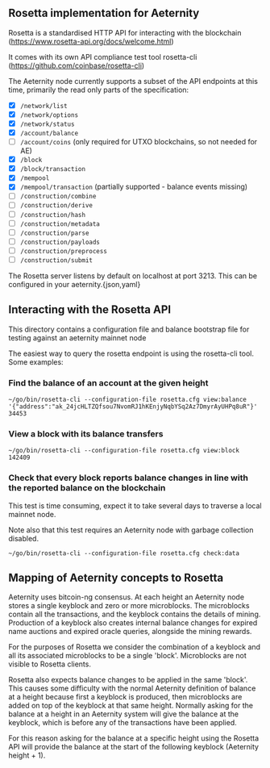 ## Rosetta implementation for Aeternity

Rosetta is a standardised HTTP API for interacting with the blockchain (https://www.rosetta-api.org/docs/welcome.html)

It comes with its own API compliance test tool rosetta-cli (https://github.com/coinbase/rosetta-cli)

The Aeternity node currently supports a subset of the API endpoints at this time, primarily the read only parts of the specification:

- [x] `/network/list`
- [x] `/network/options`
- [x] `/network/status`
- [x] `/account/balance`
- [ ] `/account/coins` (only required for UTXO blockchains, so not needed for AE)
- [x] `/block`
- [x] `/block/transaction`
- [x] `/mempool`
- [x] `/mempool/transaction` (partially supported - balance events missing)
- [ ] `/construction/combine`
- [ ] `/construction/derive`
- [ ] `/construction/hash`
- [ ] `/construction/metadata`
- [ ] `/construction/parse`
- [ ] `/construction/payloads`
- [ ] `/construction/preprocess`
- [ ] `/construction/submit`

The Rosetta server listens by default on localhost at port 3213. This can be configured in your aeternity.{json,yaml}

## Interacting with the Rosetta API

This directory contains a configuration file and balance bootstrap file for testing against an aeternity mainnet node

The easiest way to query the rosetta endpoint is using the rosetta-cli tool. Some examples:

### Find the balance of an account at the given height

``~/go/bin/rosetta-cli --configuration-file rosetta.cfg view:balance '{"address":"ak_24jcHLTZQfsou7NvomRJ1hKEnjyNqbYSq2Az7DmyrAyUHPq8uR"}' 34453``

### View a block with its balance transfers

``~/go/bin/rosetta-cli --configuration-file rosetta.cfg view:block 142409``

### Check that every block reports balance changes in line with the reported balance on the blockchain

This test is time consuming, expect it to take several days to traverse a local mainnet node.

Note also that this test requires an Aeternity node with garbage collection disabled.

``~/go/bin/rosetta-cli --configuration-file rosetta.cfg check:data``

## Mapping of Aeternity concepts to Rosetta

Aeternity uses bitcoin-ng consensus. At each height an Aeternity node stores a single keyblock and zero or more microblocks. The microblocks contain all the transactions, and the keyblock contains the details of mining. Production of a keyblock also creates internal balance changes for expired name auctions and expired oracle queries, alongside the mining rewards.

For the purposes of Rosetta we consider the combination of a keyblock and all its associated microblocks to be a single 'block'. Microblocks are not visible to Rosetta clients.

Rosetta also expects balance changes to be applied in the same 'block'. This causes some difficulty with the normal Aeternity definition of balance at a height because first a keyblock is produced, then microblocks are added on top of the keyblock at that same height. Normally asking for the balance at a height in an Aeternity system will give the balance at the keyblock, which is before any of the transactions have been applied.

For this reason asking for the balance at a specific height using the Rosetta API will provide the balance at the start of the following keyblock (Aeternity height + 1).